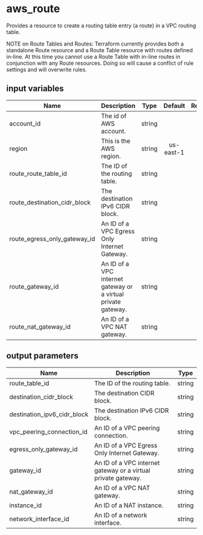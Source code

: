 # aws_route

Provides a resource to create a routing table entry (a route) in a VPC routing table.

NOTE on Route Tables and Routes: Terraform currently provides both a standalone Route resource and a Route Table resource with routes defined in-line. At this time you cannot use a Route Table with in-line routes in conjunction with any Route resources. Doing so will cause a conflict of rule settings and will overwrite rules.

## input variables

| Name | Description | Type | Default | Required |
|------|-------------|:----:|:-----:|:-----:|
|account_id|The id of AWS account.|string||Yes|
|region|This is the AWS region.|string|us-east-1|Yes|
|route_route_table_id|The ID of the routing table.|string||Yes|
|route_destination_cidr_block|The destination IPv6 CIDR block.|string||Yes|
|route_egress_only_gateway_id|An ID of a VPC Egress Only Internet Gateway.|string||Yes|
|route_gateway_id|An ID of a VPC internet gateway or a virtual private gateway.|string||Yes|
|route_nat_gateway_id|An ID of a VPC NAT gateway.|string||Yes|

## output parameters

| Name | Description | Type |
|------|-------------|:----:|
|route_table_id|The ID of the routing table.|string|
|destination_cidr_block|The destination CIDR block.|string|
|destination_ipv6_cidr_block|The destination IPv6 CIDR block.|string|
|vpc_peering_connection_id|An ID of a VPC peering connection.|string|
|egress_only_gateway_id|An ID of a VPC Egress Only Internet Gateway.|string|
|gateway_id|An ID of a VPC internet gateway or a virtual private gateway.|string|
|nat_gateway_id|An ID of a VPC NAT gateway.|string|
|instance_id|An ID of a NAT instance.|string|
|network_interface_id|An ID of a network interface.|string|